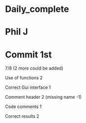 # Daily_complete
# Phil J


# Commit 1st
7/8 (2 more could be added)

Use of functions 2

Correct Gui interface 1

Comment header 2 (missing name -1)

Code comments 1

Correct results 2
